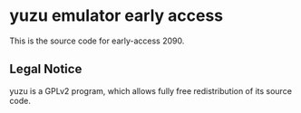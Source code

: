 yuzu emulator early access
=============

This is the source code for early-access 2090.

## Legal Notice

yuzu is a GPLv2 program, which allows fully free redistribution of its source code.